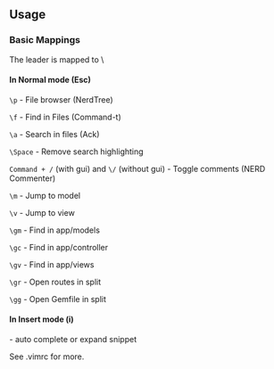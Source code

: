 ## Usage


### Basic Mappings

The leader is mapped to \


#### In Normal mode (Esc)

`\p` - File browser (NerdTree)

`\f` - Find in Files (Command-t)

`\a` - Search in files (Ack)

`\Space` - Remove search highlighting

`Command + /` (with gui) and `\/` (without gui) - Toggle comments (NERD Commenter)

`\m` - Jump to model

`\v` - Jump to view

`\gm` - Find in app/models

`\gc` - Find in app/controller

`\gv` - Find in app/views

`\gr` - Open routes in split

`\gg` - Open Gemfile in split


#### In Insert mode (i)

<tab> - auto complete or expand snippet

See .vimrc for more.